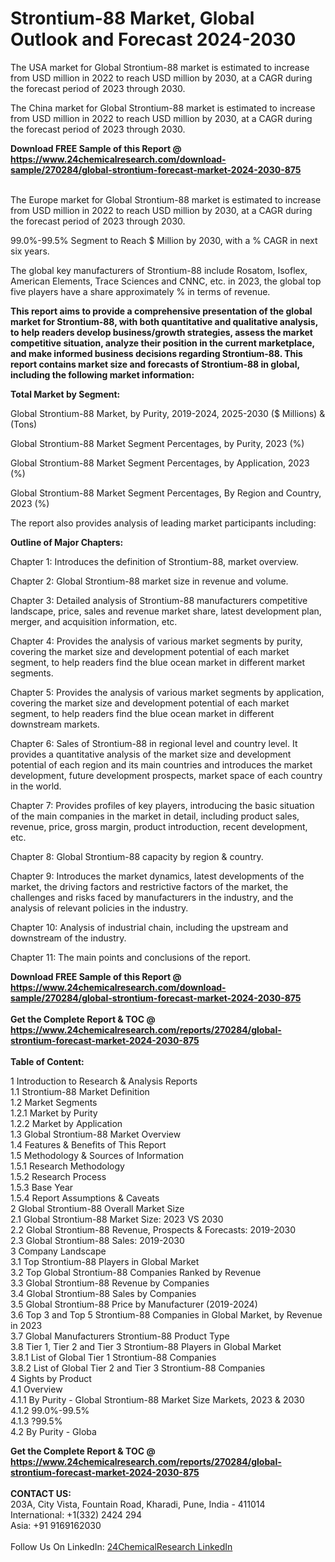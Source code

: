 <h1>Strontium-88 Market, Global Outlook and Forecast 2024-2030</h1><p>The USA market for Global Strontium-88 market is estimated to increase from USD million in 2022 to reach USD million by 2030, at a CAGR during the forecast period of 2023 through 2030.</p><p>
</p><p>The China market for Global Strontium-88 market is estimated to increase from USD million in 2022 to reach USD million by 2030, at a CAGR during the forecast period of 2023 through 2030.</p><div><b>Download FREE Sample of this Report @ 
            <a href="https://www.24chemicalresearch.com/download-sample/270284/global-strontium-forecast-market-2024-2030-875">
            https://www.24chemicalresearch.com/download-sample/270284/global-strontium-forecast-market-2024-2030-875</a></b></div><br><p>
</p><p>The Europe market for Global Strontium-88 market is estimated to increase from USD million in 2022 to reach USD million by 2030, at a CAGR during the forecast period of 2023 through 2030.</p><p>
99.0%-99.5% Segment to Reach $ Million by 2030, with a % CAGR in next six years.</p><p>
The global key manufacturers of Strontium-88 include Rosatom, Isoflex, American Elements, Trace Sciences and CNNC, etc. in 2023, the global top five players have a share approximately % in terms of revenue.</p><p>
<strong>This report aims to provide a comprehensive presentation of the global market for Strontium-88, with both quantitative and qualitative analysis, to help readers develop business/growth strategies, assess the market competitive situation, analyze their position in the current marketplace, and make informed business decisions regarding Strontium-88. This report contains market size and forecasts of Strontium-88 in global, including the following market information:</strong></p><p>
</p><p>
<strong>Total Market by Segment:</strong></p><p>
Global Strontium-88 Market, by Purity, 2019-2024, 2025-2030 ($ Millions) &amp; (Tons)</p><p>
Global Strontium-88 Market Segment Percentages, by Purity, 2023 (%)</p><p>
</p><p>
Global Strontium-88 Market Segment Percentages, by Application, 2023 (%)</p><p>
</p><p>
Global Strontium-88 Market Segment Percentages, By Region and Country, 2023 (%)</p><p>
</p><p>
The report also provides analysis of leading market participants including:</p><p>
</p><p>
</p><p>
</p><p><strong>Outline of Major Chapters:</strong></p><p>
</p><p>Chapter 1: Introduces the definition of Strontium-88, market overview.</p><p>
Chapter 2: Global Strontium-88 market size in revenue and volume.</p><p>
Chapter 3: Detailed analysis of Strontium-88 manufacturers competitive landscape, price, sales and revenue market share, latest development plan, merger, and acquisition information, etc.</p><p>
Chapter 4: Provides the analysis of various market segments by purity, covering the market size and development potential of each market segment, to help readers find the blue ocean market in different market segments.</p><p>
Chapter 5: Provides the analysis of various market segments by application, covering the market size and development potential of each market segment, to help readers find the blue ocean market in different downstream markets.</p><p>
Chapter 6: Sales of Strontium-88 in regional level and country level. It provides a quantitative analysis of the market size and development potential of each region and its main countries and introduces the market development, future development prospects, market space of each country in the world.</p><p>
Chapter 7: Provides profiles of key players, introducing the basic situation of the main companies in the market in detail, including product sales, revenue, price, gross margin, product introduction, recent development, etc.</p><p>
Chapter 8: Global Strontium-88 capacity by region &amp; country.</p><p>
Chapter 9: Introduces the market dynamics, latest developments of the market, the driving factors and restrictive factors of the market, the challenges and risks faced by manufacturers in the industry, and the analysis of relevant policies in the industry.</p><p>
Chapter 10: Analysis of industrial chain, including the upstream and downstream of the industry.</p><p>
Chapter 11: The main points and conclusions of the report.</p><div><b>Download FREE Sample of this Report @ 
            <a href="https://www.24chemicalresearch.com/download-sample/270284/global-strontium-forecast-market-2024-2030-875">
            https://www.24chemicalresearch.com/download-sample/270284/global-strontium-forecast-market-2024-2030-875</a></b></div><br><div><b>Get the Complete Report & TOC @ 
            <a href="https://www.24chemicalresearch.com/reports/270284/global-strontium-forecast-market-2024-2030-875">
            https://www.24chemicalresearch.com/reports/270284/global-strontium-forecast-market-2024-2030-875</a></b></div><br>
            <b>Table of Content:</b><p>1 Introduction to Research & Analysis Reports<br />
    1.1 Strontium-88 Market Definition<br />
    1.2 Market Segments<br />
        1.2.1 Market by Purity<br />
        1.2.2 Market by Application<br />
    1.3 Global Strontium-88 Market Overview<br />
    1.4 Features & Benefits of This Report<br />
    1.5 Methodology & Sources of Information<br />
        1.5.1 Research Methodology<br />
        1.5.2 Research Process<br />
        1.5.3 Base Year<br />
        1.5.4 Report Assumptions & Caveats<br />
2 Global Strontium-88 Overall Market Size<br />
    2.1 Global Strontium-88 Market Size: 2023 VS 2030<br />
    2.2 Global Strontium-88 Revenue, Prospects & Forecasts: 2019-2030<br />
    2.3 Global Strontium-88 Sales: 2019-2030<br />
3 Company Landscape<br />
    3.1 Top Strontium-88 Players in Global Market<br />
    3.2 Top Global Strontium-88 Companies Ranked by Revenue<br />
    3.3 Global Strontium-88 Revenue by Companies<br />
    3.4 Global Strontium-88 Sales by Companies<br />
    3.5 Global Strontium-88 Price by Manufacturer (2019-2024)<br />
    3.6 Top 3 and Top 5 Strontium-88 Companies in Global Market, by Revenue in 2023<br />
    3.7 Global Manufacturers Strontium-88 Product Type<br />
    3.8 Tier 1, Tier 2 and Tier 3 Strontium-88 Players in Global Market<br />
        3.8.1 List of Global Tier 1 Strontium-88 Companies<br />
        3.8.2 List of Global Tier 2 and Tier 3 Strontium-88 Companies<br />
4 Sights by Product<br />
    4.1 Overview<br />
        4.1.1 By Purity - Global Strontium-88 Market Size Markets, 2023 & 2030<br />
        4.1.2 99.0%-99.5%<br />
        4.1.3 ?99.5%<br />
    4.2 By Purity - Globa</p><div><b>Get the Complete Report & TOC @ 
            <a href="https://www.24chemicalresearch.com/reports/270284/global-strontium-forecast-market-2024-2030-875">
            https://www.24chemicalresearch.com/reports/270284/global-strontium-forecast-market-2024-2030-875</a></b></div><br><b>CONTACT US:</b><br>
            203A, City Vista, Fountain Road, Kharadi, Pune, India - 411014<br>
            International: +1(332) 2424 294<br>
            Asia: +91 9169162030 <br><br>
            Follow Us On LinkedIn: <a href="https://www.linkedin.com/company/24chemicalresearch/">24ChemicalResearch LinkedIn</a>